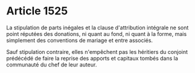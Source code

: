 # Article 1525

La stipulation de parts inégales et la clause d'attribution intégrale ne sont point réputées des donations, ni quant au fond, ni quant à la forme, mais simplement des conventions de mariage et entre associés.

Sauf stipulation contraire, elles n'empêchent pas les héritiers du conjoint prédécédé de faire la reprise des apports et capitaux tombés dans la communauté du chef de leur auteur.
